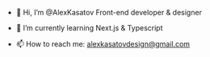 - 👋 Hi, I’m @AlexKasatov Front-end developer & designer

- 🌱 I’m currently learning Next.js & Typescript

- 📫 How to reach me:  alexkasatovdesign@gmail.com

<!---
AlexKasatov/AlexKasatov is a ✨ special ✨ repository because its `README.md` (this file) appears on your GitHub profile.
You can click the Preview link to take a look at your changes.
--->
